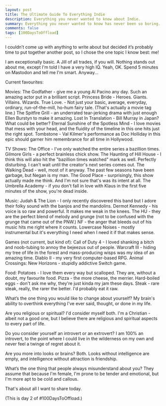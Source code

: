 ```yaml
---
layout: post
title: The Ultimate Guide To Everything Indie
description: Everything you never wanted to know about Indie.
summary: Everything you never wanted to know has never been so boring.
comments: false
tags: [100DaysToOffload]
---
```


I couldn’t come up with anything to write about but decided it’s probably time to put together another post, so I chose the one topic I know best: me!

I am exceptionally basic. A Jill of all trades, if you will. Nothing stands out about me, except I'm told I have a very high IQ. Yeah, OK. Spend 5 minutes on Mastodon and tell me I'm smart. Anyway...

Current favourites:

Movies:
The Godfather - give me a young Al Pacino any day. Such an amazing actor put in a brilliant script.
Princess Bride - Heroes. Giants. Villains. Wizards. True Love. - Not just your basic, average, everyday, ordinary, run-of-the-mill, ho-hum fairy tale. (That's actually a movie tag line.)
The Spitfire Grill - an underrated tear-jerking drama with just enough Ellen Burstyn to make it amazing.
Lost In Translation - Bill Murray in Japan? What could be better?
Eternal Sunshine of the Spotless Mind - I love movies that mess with your head, and the fluidity of the timeline in this one hits just the right spot.
Tombstone - Val Kilmer's performance as Doc Holliday in this epic should garner him remembrance for all time in Hollywood.

TV Shows:
The Office - I've only watched the entire series a bazillion times.
Gilmore Girls - a perfect brainless chick show.
The Haunting of Hill House - I think this will also hit the "bazillion times watched" mark as well. Perfectly disturbing. I can't wait until the creator's next series comes out.
The Walking Dead - well, most of it anyway. The past few seasons have been garbage, but Negan is my man.
The Good Place - surprisingly, this show actually made me think. And I'm not sure that's was its intent at all.
The Umbrella Academy - if you don't fall in love with Klaus in the first five minutes of the show, you're dead inside.

Music:
Judah &amp; The Lion - I only recently discovered this band but I adore their folky sound with the banjos and the mandolins.
Dermot Kennedy - his voice is so raw and powerful. It makes me weak in the knees.
The HU - they are the perfect blend of melody and grunge (not to be confused with the grunge that came out of the PNW.)
NF - the anger that bleeds out of his music hits me right where it counts.
Lowercase Noises - mostly instrumental but it's everything I need when I need it if that makes sense.

Games (not current, but kind of):
Call of Duty 4 - I loved shanking a bitch and noob-tubing to annoy the bejeezus out of people.
Warcraft III - hiding my tree of life in the forest and mass-producing wisps was my idea of an amazing time.
Diablo II - my very first computer-based RPG.
Animal Crossings: New Horizons - stupidly addictive Switch game.

Food:
Potatoes - I love them every way but scalloped. They are, without a doubt, my favourite food.
Pizza - the more cheese, the merrier.
Hard-boiled eggs - don't ask me why, they're just kinda my jam these days.
Steak - rare steak, really, the rarer the better. I'd probably eat it raw.

What’s the one thing you would like to change about yourself?
My brain's ability to overthink everything I've ever said, thought, or done in my life.

Are you religious or spiritual?
I'd consider myself both. I'm a Christian - albeit not a good one, but I believe there are religious and spiritual aspects to every part of life.

Do you consider yourself an introvert or an extrovert?
I am 100% an introvert, to the point where I could live in the wilderness on my own and never feel a twinge of regret about it.

Are you more into looks or brains?
Both. Looks without intelligence are empty, and intelligence without attraction is friendship.

What’s the one thing that people always misunderstand about you?
They assume that because I'm female, I'm prone to be tender and emotional, but I'm more apt to be cold and callous.

That's about all I want to share today.

(This is day 2 of #100DaysToOffload.)
